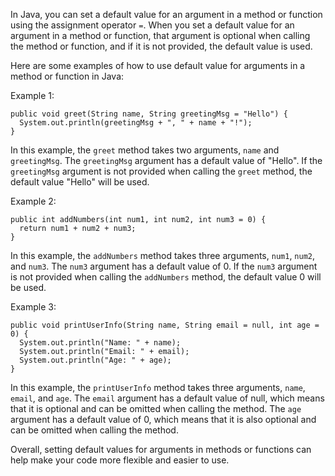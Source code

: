 In Java, you can set a default value for an argument in a method or function using the assignment operator `=`. When you set a default value for an argument in a method or function, that argument is optional when calling the method or function, and if it is not provided, the default value is used. 

Here are some examples of how to use default value for arguments in a method or function in Java:

Example 1: 

```
public void greet(String name, String greetingMsg = "Hello") {
  System.out.println(greetingMsg + ", " + name + "!");
}
```

In this example, the `greet` method takes two arguments, `name` and `greetingMsg`. The `greetingMsg` argument has a default value of "Hello". If the `greetingMsg` argument is not provided when calling the `greet` method, the default value "Hello" will be used.

Example 2: 

```
public int addNumbers(int num1, int num2, int num3 = 0) {
  return num1 + num2 + num3;
}
```

In this example, the `addNumbers` method takes three arguments, `num1`, `num2`, and `num3`. The `num3` argument has a default value of 0. If the `num3` argument is not provided when calling the `addNumbers` method, the default value 0 will be used.

Example 3: 

```
public void printUserInfo(String name, String email = null, int age = 0) {
  System.out.println("Name: " + name);
  System.out.println("Email: " + email);
  System.out.println("Age: " + age);
}
```

In this example, the `printUserInfo` method takes three arguments, `name`, `email`, and `age`. The `email` argument has a default value of null, which means that it is optional and can be omitted when calling the method. The `age` argument has a default value of 0, which means that it is also optional and can be omitted when calling the method.

Overall, setting default values for arguments in methods or functions can help make your code more flexible and easier to use.